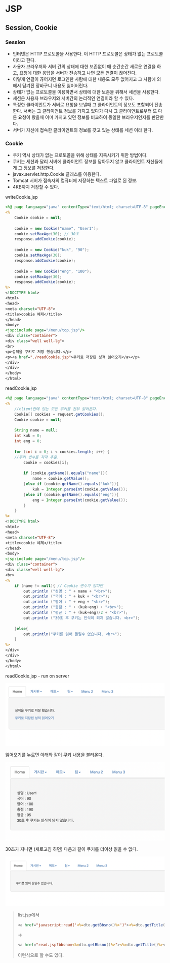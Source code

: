 # JSP



## Session, Cookie



### Session

- 인터넷은 HTTP 프로토콜을 사용한다. 이 HTTP 프로토콜은 상태가 없는 프로토콜이라고 한다.
- 사용자 브라우저와 서버 간의 상태에 대한 보존없이 매 순간순간 새로운 연결을 하고, 요청에 대한 응답을 서버가 전송하고 나면 모든 연결이 끊어진다.
- 이렇게 연결이 끊어지면 로그인한 사람에 대한 내용도 모두 없어지고 그 사람에 의해서 담겨진 장바구니 내용도 잃어버린다.
- 상태가 없는 프로토콜을 이용하면서 상태에 대한 보존을 위해서 세션을 사용한다.
- 세션은 사용자 브라우저와 서버간의 논리적인 연결이라 할 수 있다.
- 특정한 클라이언트가 서버로 요청을 보낼때 그 클라이언트의 정보도 포함되어 전송한다. 서버는 그 클라이언트 정보를 가지고 있다가 다시 그 클라이언트로부터 또 다른 요청이 왔을때 이미 가지고 있던 정보를 비교하여 동일한 브라우저인지를 판단한다.
- 서버가 자신에 접속한 클라이언트의 정보를 갖고 있는 상태를 세션
   이라 한다.





### Cookie

- 쿠키 역시 상태가 없는 프로토콜을 위해 상태를 지족시키기 위한 방법이다.
- 쿠키는 세션과 달리 서버에 클라이언트 정보를 담아두지 않고 클라이언트 자신들에게 그 정보를 저장한다.
- javax.servlet.http.Cookie 클래스를 이용한다.
- Tomcat 서버가 접속자의 컴퓨터에 저장하는 텍스트 파일로 된 정보. 
- 4KB까지 저장할 수 있다. 



writeCookie.jsp

```jsp
<%@ page language="java" contentType="text/html; charset=UTF-8" pageEncoding="UTF-8"%>
<%
	Cookie cookie = null;

	cookie = new Cookie("name", "User1");
	cookie.setMaxAge(30); // 30초
	response.addCookie(cookie);
	
	cookie = new Cookie("kuk", "90");
	cookie.setMaxAge(30); 
	response.addCookie(cookie);
	
	cookie = new Cookie("eng", "100");
	cookie.setMaxAge(30); 
	response.addCookie(cookie);
%>
<!DOCTYPE html>
<html>
<head>
<meta charset="UTF-8">
<title>cookie 예제</title>
</head>
<body>
<jsp:include page="/menu/top.jsp"/>
<div class="container">
<div class="well well-lg">
<br>
<p>성적을 쿠키로 저장 했습니다.</p> 
<p><a href="./readCookie.jsp">쿠키로 저장된 성적 읽어오기</a></p> 
</div>
</div>
</body>
</html>
```



readCookie.jsp

```jsp
<%@ page language="java" contentType="text/html; charset=UTF-8" pageEncoding="UTF-8"%>
<% 
	//client안에 있는 모든 쿠키를 전부 읽어온다. 
	Cookie[] cookies = request.getCookies(); 
	Cookie cookie = null; 
 
	String name = null;  
	int kuk = 0; 
	int eng = 0; 
 
	for (int i = 0; i < cookies.length; i++) { 
  	//쿠키 변수를 각각 추출. 
  		cookie = cookies[i]; 
 
  		if (cookie.getName().equals("name")){ 
    		name = cookie.getValue(); 
  		}else if (cookie.getName().equals("kuk")){ 
    		kuk = Integer.parseInt(cookie.getValue()); 
  		}else if (cookie.getName().equals("eng")){ 
    		eng = Integer.parseInt(cookie.getValue()); 
  		} 
	} 
%> 
<!DOCTYPE html>
<html>
<head>
<meta charset="UTF-8">
<title>cookie 예제</title>
</head>
<body>
<jsp:include page="/menu/top.jsp"/>
<div class="container">
<div class="well well-lg">
<br>
<% 
	if (name != null){ // Cookie 변수가 있다면  
  		out.println ("성명 : " + name + "<br>"); 
  		out.println ("국어 : " + kuk + "<br>"); 
  		out.println ("영어 : " + eng + "<br>"); 
		out.println ("총점 : " + (kuk+eng) + "<br>"); 
		out.println ("평균 : " + (kuk+eng)/2 + "<br>"); 
		out.println ("30초 후 쿠키는 인식이 되지 않습니다. <br>"); 
     
	}else{ 
    	out.println("쿠키를 읽어 들일수 없습니다. <br>"); 
	} 
%> 
</div>
</div>
</body>
</html>
```



readCookie.jsp - run on server

![image-20211004094213813](JSP_4_1004.assets/image-20211004094213813.png)

읽어오기를 누르면 아래와 같이 쿠키 내용을 불러온다.

![image-20211004094229615](JSP_4_1004.assets/image-20211004094229615.png)

30초가 지나면 (새로고침 하면) 다음과 같이 쿠키를 더이상 읽을 수 없다.

![image-20211004094148718](JSP_4_1004.assets/image-20211004094148718.png)



> list.jsp에서
> ```jsp
> <a href="javascript:read('<%=dto.getBbsno()%>')"><%=dto.getTitle()%></a>
> ```
> -> 
>
> ```jsp
> <a href="read.jsp?bbsno=<%=dto.getBbsno()%>"><%=dto.getTitle()%></a>
> ```
> 이런식으로 할 수도 있다.











































